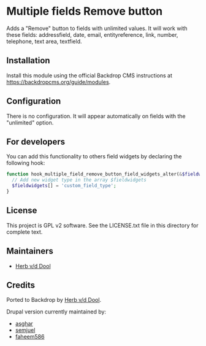 # Multiple fields Remove button

Adds a "Remove" button to fields with unlimited values. It will work with these
fields: addressfield, date, email, entityreference, link, number, telephone,
text area, textfield.

## Installation

Install this module using the official Backdrop CMS instructions at
<https://backdropcms.org/guide/modules>.

## Configuration

There is no configuration. It will appear automatically on fields with the
"unlimited" option.

## For developers

You can add this functionality to others field widgets by declaring the
following hook:

```php
function hook_multiple_field_remove_button_field_widgets_alter(&$fieldwidgets) {
  // Add new widget type in the array $fieldwidgets
  $fieldwidgets[] = 'custom_field_type';
}
```

## License

This project is GPL v2 software. See the LICENSE.txt file in this directory
for complete text.

## Maintainers

* [Herb v/d Dool](https://github.com/herbdool)

## Credits

Ported to Backdrop by [Herb v/d Dool](https://github.com/herbdool).

Drupal version currently maintained by:

* [asghar](https://www.drupal.org/u/asghar)
* [semjuel](https://www.drupal.org/u/semjuel)
* [faheem586](https://www.drupal.org/u/faheem586)
